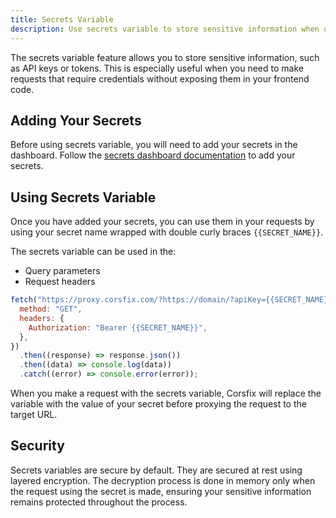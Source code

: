 ```yaml
---
title: Secrets Variable
description: Use secrets variable to store sensitive information when using Corsfix.
---
```


The secrets variable feature allows you to store sensitive information, such as API keys or tokens. This is especially useful when you need to make requests that require credentials without exposing them in your frontend code.

## Adding Your Secrets

Before using secrets variable, you will need to add your secrets in the dashboard. Follow the [secrets dashboard documentation](/docs/dashboard/secrets) to add your secrets.

## Using Secrets Variable

Once you have added your secrets, you can use them in your requests by using your secret name wrapped with double curly braces `{{SECRET_NAME}}`.

The secrets variable can be used in the:

- Query parameters
- Request headers

```js
fetch("https://proxy.corsfix.com/?https://domain/?apiKey={{SECRET_NAME}}", {
  method: "GET",
  headers: {
    Authorization: "Bearer {{SECRET_NAME}}",
  },
})
  .then((response) => response.json())
  .then((data) => console.log(data))
  .catch((error) => console.error(error));
```

When you make a request with the secrets variable, Corsfix will replace the variable with the value of your secret before proxying the request to the target URL.

## Security

Secrets variables are secure by default. They are secured at rest using layered encryption. The decryption process is done in memory only when the request using the secret is made, ensuring your sensitive information remains protected throughout the process.
